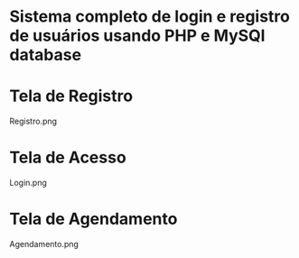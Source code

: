 # Sistema completo de login e registro de usuários usando PHP e MySQl database

# Tela de Registro

Registro.png

# Tela de Acesso

Login.png

# Tela de Agendamento

Agendamento.png